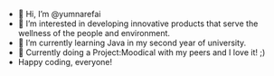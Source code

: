 - 👋 Hi, I’m @yumnarefai
- 👀 I’m interested in developing innovative products that serve the wellness of the people and environment.  
- 🌱 I’m currently learning Java in my second year of university.
- 💞️ Currently doing a Project:Moodical with my peers and I love it! ;)
- Happy coding, everyone!

<!---
yumnarefai/yumnarefai is a ✨ special ✨ repository because its `README.md` (this file) appears on your GitHub profile.
You can click the Preview link to take a look at your changes.
--->
